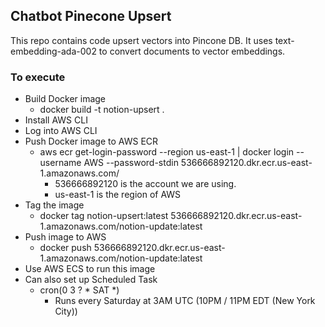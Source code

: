 ## Chatbot Pinecone Upsert
This repo contains code upsert vectors into Pincone DB.
It uses text-embedding-ada-002 to convert documents to vector embeddings.
### To execute
- Build Docker image
  - docker build -t notion-upsert . 
- Install AWS CLI
- Log into AWS CLI
- Push Docker image to AWS ECR
  - aws ecr get-login-password --region us-east-1 | docker login --username AWS --password-stdin 536666892120.dkr.ecr.us-east-1.amazonaws.com/
    - 536666892120 is the account we are using.
    - us-east-1 is the region of AWS
- Tag the image
  - docker tag notion-upsert:latest 536666892120.dkr.ecr.us-east-1.amazonaws.com/notion-update:latest
- Push image to AWS
  - docker push 536666892120.dkr.ecr.us-east-1.amazonaws.com/notion-update:latest
- Use AWS ECS to run this image
- Can also set up Scheduled Task
  - cron(0 3 ? * SAT *)
    - Runs every Saturday at 3AM UTC (10PM / 11PM EDT (New York City))